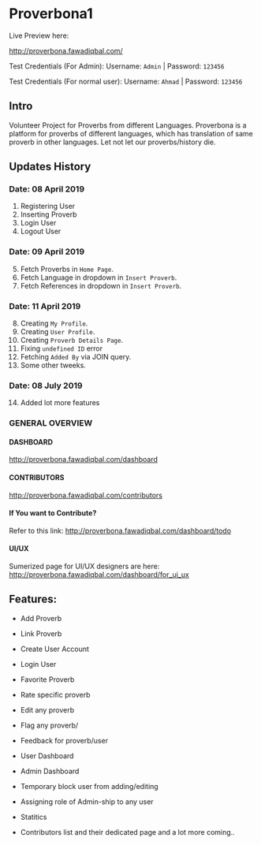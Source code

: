 
# Proverbona1
Live Preview here:

http://proverbona.fawadiqbal.com/

Test Credentials (For Admin):
Username: `Admin` | Password: `123456`

Test Credentials (For normal user):
Username: `Ahmad` | Password: `123456`


## Intro
Volunteer Project for Proverbs from different Languages.
Proverbona is a platform for proverbs of different languages, which has translation of same proverb in other languages. 
Let not let our proverbs/history die.


## Updates History

### Date: 08 April 2019
1. Registering User
2. Inserting Proverb
3. Login User
4. Logout User

### Date: 09 April 2019

5. Fetch Proverbs in `Home Page`. 
6. Fetch Language in dropdown in `Insert Proverb`. 
7. Fetch References in dropdown in `Insert Proverb`. 

### Date: 11 April 2019

8. Creating `My Profile`. 
9. Creating `User Profile`. 
10. Creating `Proverb Details Page`. 
11. Fixing `undefined ID` error
12. Fetching `Added By` via JOIN query. 
13. Some other tweeks.

### Date: 08 July 2019
14. Added lot more features

### GENERAL OVERVIEW

#### DASHBOARD
http://proverbona.fawadiqbal.com/dashboard

#### CONTRIBUTORS 
http://proverbona.fawadiqbal.com/contributors

#### If You want to Contribute?
Refer to this link: http://proverbona.fawadiqbal.com/dashboard/todo

#### UI/UX 
Sumerized page for UI/UX designers are here: http://proverbona.fawadiqbal.com/dashboard/for_ui_ux

## Features: 
- Add Proverb 
- Link Proverb
- Create User Account
- Login User
- Favorite Proverb
- Rate specific proverb
- Edit any proverb
- Flag any proverb/
- Feedback for proverb/user
- User Dashboard
- Admin Dashboard
- Temporary block user from adding/editing
- Assigning role of Admin-ship to any user
- Statitics

- Contributors list and their dedicated page
and a lot more coming.. 


